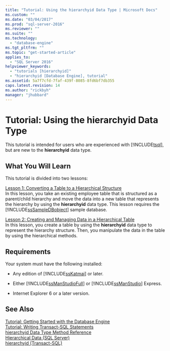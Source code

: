 ```yaml
---
title: "Tutorial: Using the hierarchyid Data Type | Microsoft Docs"
ms.custom: ""
ms.date: "03/04/2017"
ms.prod: "sql-server-2016"
ms.reviewer: ""
ms.suite: ""
ms.technology: 
  - "database-engine"
ms.tgt_pltfrm: ""
ms.topic: "get-started-article"
applies_to: 
  - "SQL Server 2016"
helpviewer_keywords: 
  - "tutorials [hierarchyid]"
  - "hierarchyid [Database Engine], tutorial"
ms.assetid: 5a7f7cfd-7faf-439f-8085-8fd6bf7db355
caps.latest.revision: 14
ms.author: "rickbyh"
manager: "jhubbard"
---
```

# Tutorial: Using the hierarchyid Data Type
This tutorial is intended for users who are experienced with [!INCLUDE[tsql](../../../advanced-analytics/r-services/includes/tsql-md.md)], but are new to the **hierarchyid** data type.  
  
## What You Will Learn  
This tutorial is divided into two lessons:  
  
[Lesson 1: Converting a Table to a Hierarchical Structure](../../../relational-databases/tables/tutorials/lesson-1-converting-a-table-to-a-hierarchical-structure.md)  
In this lesson, you take an existing employee table that is structured as a parent/child hierarchy and move the data into a new table that represents the hierarchy by using the **hierarchyid** data type. This lesson requires the [!INCLUDE[ssSampleDBobject](../../../database-engine/availability-groups/windows/includes/sssampledbobject-md.md)] sample database.  
  
[Lesson 2: Creating and Managing Data in a Hierarchical Table](../../../relational-databases/tables/tutorials/lesson-2-creating-and-managing-data-in-a-hierarchical-table.md)  
In this lesson, you create a table by using the **hierarchyid** data type to represent the hierarchy structure. Then, you manipulate the data in the table by using the hierarchical methods.  
  
## Requirements  
Your system must have the following installed:  
  
-   Any edition of [!INCLUDE[ssKatmai](../../../analysis-services/data-mining/includes/sskatmai-md.md)] or later.  
  
-   Either [!INCLUDE[ssManStudioFull](../../../advanced-analytics/r-services/includes/ssmanstudiofull-md.md)] or [!INCLUDE[ssManStudio](../../../advanced-analytics/r-services/includes/ssmanstudio-md.md)] Express.  
  
-   Internet Explorer 6 or a later version.  
  
## See Also  
[Tutorial: Getting Started with the Database Engine](../../../relational-databases/tutorials/tutorial-getting-started-with-the-database-engine.md)  
[Tutorial: Writing Transact-SQL Statements](../../../t-sql/tutorials/tutorial-writing-transact-sql-statements.md)  
[hierarchyid Data Type Method Reference](../Topic/hierarchyid%20Data%20Type%20Method%20Reference.md)  
[Hierarchical Data &#40;SQL Server&#41;](../../../relational-databases/hierarchical-data-sql-server.md)  
[hierarchyid &#40;Transact-SQL&#41;](../../../t-sql/data-types/hierarchyid-data-type-method-reference.md)  
  
  
  

